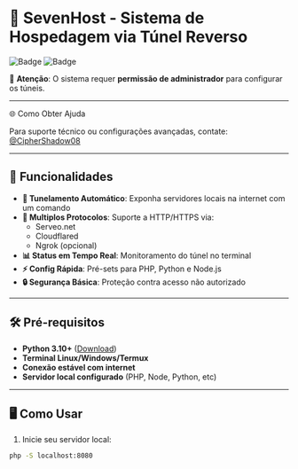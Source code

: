 # 🚀 SevenHost - Sistema de Hospedagem via Túnel Reverso

![Badge](https://img.shields.io/badge/linguagem-Python3-blue)
![Badge](https://img.shields.io/badge/version-1.0-purple)

🔐 **Atenção**: O sistema requer **permissão de administrador** para configurar os túneis.

---
🌐 Como Obter Ajuda

Para suporte técnico ou configurações avançadas, contate:
[@CipherShadow08](https://t.me/CipherShadow08)

---

## 🌟 Funcionalidades

- **🚪 Tunelamento Automático**: Exponha servidores locais na internet com um comando
- **🔗 Multiplos Protocolos**: Suporte a HTTP/HTTPS via:
  - Serveo.net
  - Cloudflared
  - Ngrok (opcional)
- **📊 Status em Tempo Real**: Monitoramento do túnel no terminal
- **⚡ Config Rápida**: Pré-sets para PHP, Python e Node.js
- **🔒 Segurança Básica**: Proteção contra acesso não autorizado

---

## 🛠️ Pré-requisitos

- **Python 3.10+** ([Download](https://www.python.org/downloads/))
- **Terminal Linux/Windows/Termux**
- **Conexão estável com internet**
- **Servidor local configurado** (PHP, Node, Python, etc)

---

## 🖥️ Como Usar

1. Inicie seu servidor local:
```bash
php -S localhost:8080
